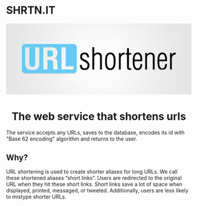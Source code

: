 <h1>SHRTN.IT</h1>
<p align="center"><img src="images/img2.png" width=900px></p>
<h1 align="center">The web service that shortens urls</h1>
<p>The service accepts any URLs, saves to the database, encodes its id with "Base 62 encoding" algorithm and returns to the user.</p>
<h2>Why?</h2>
<p>URL shortening is used to create shorter aliases for long URLs. We call these shortened aliases “short links”. Users are redirected to the original URL when they hit these short links. Short links save a lot of space when displayed, printed, messaged, or tweeted. Additionally, users are less likely to mistype shorter URLs.</p>
<h2></h2>
